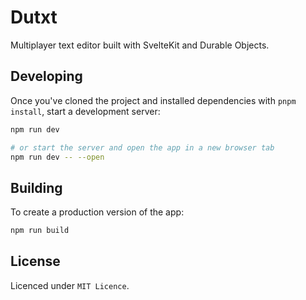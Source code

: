 # Dutxt

Multiplayer text editor built with SvelteKit and Durable Objects.


## Developing

Once you've cloned the project and installed dependencies with `pnpm install`, start a development server:

```sh
npm run dev

# or start the server and open the app in a new browser tab
npm run dev -- --open
```

## Building

To create a production version of the app:

```sh
npm run build
```

## License

Licenced under `MIT Licence`.

